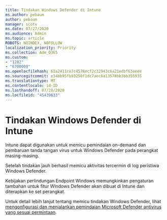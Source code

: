 ```yaml
---
title: Tindakan Windows Defender di Intune
ms.author: pebaum
author: pebaum
manager: scotv
ms.date: 07/27/2020
ms.audience: Admin
ms.topic: article
ROBOTS: NOINDEX, NOFOLLOW
localization_priority: Priority
ms.collection: Adm_O365
ms.custom:
- "1282"
- "6700008"
ms.openlocfilehash: 61a2411ce7c4578ecf2c32943c6a21edbf63eeee
ms.sourcegitcommit: e34bb95fb93250f1dc7aec6a13578bb3bb355935
ms.translationtype: MT
ms.contentlocale: id-ID
ms.lasthandoff: 07/28/2020
ms.locfileid: "45439633"
---
```

# <a name="windows-defender-actions-in-intune"></a>Tindakan Windows Defender di Intune

Intune dapat digunakan untuk memicu pemindaian on-demand dan pembaruan tanda tangan virus untuk Windows Defender pada perangkat masing-masing.

Setelah tindakan jauh berhasil memicu aktivitas tercermin di log peristiwa Windows Defender.

Kebijakan perlindungan Endpoint Windows memungkinkan pengaturan tambahan untuk fitur Windows Defender akan dibuat di Intune dan diterapkan ke set perangkat.

Untuk detail lebih lanjut tentang memicu tindakan Windows Defender, lihat [mengonfigurasi dan menjalankan pemindaian Microsoft Defender antivirus yang sesuai permintaan](https://docs.microsoft.com/windows/security/threat-protection/windows-defender-antivirus/run-scan-windows-defender-antivirus).